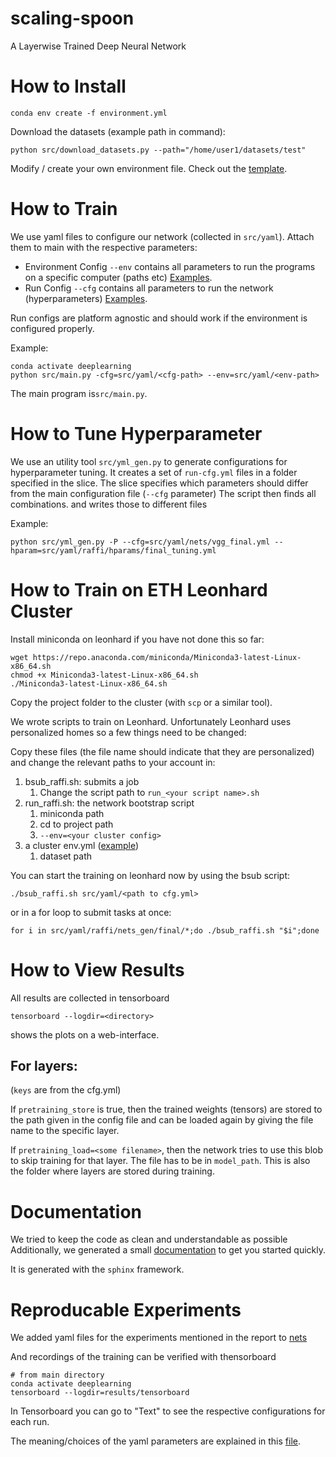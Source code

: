 # scaling-spoon
A Layerwise Trained Deep Neural Network

# How to Install

```
conda env create -f environment.yml
```

Download the datasets (example path in command):
```
python src/download_datasets.py --path="/home/user1/datasets/test"
```

Modify / create your own environment file. Check out the [template](src/yaml/env/env_template.yml).




# How to Train
We use yaml files to configure our network (collected in `src/yaml`). Attach them to main with the respective parameters:

  - Environment Config `--env` contains all parameters to run the programs on a specific computer (paths etc) [Examples](src/yaml/env).
  - Run Config `--cfg` contains all parameters to run the network (hyperparameters) [Examples](results/nets).

Run configs are platform agnostic and should work if the environment is configured properly.

Example:
```
conda activate deeplearning
python src/main.py -cfg=src/yaml/<cfg-path> --env=src/yaml/<env-path>
```

The main program is`src/main.py`.

# How to Tune Hyperparameter
We use an utility tool `src/yml_gen.py` to generate configurations for hyperparameter tuning.
It creates a set of `run-cfg.yml` files in a folder specified in the slice.
The slice specifies which parameters should differ from the main configuration file (`--cfg` parameter)
The script then finds all combinations. and writes those to different files

Example: 
```
python src/yml_gen.py -P --cfg=src/yaml/nets/vgg_final.yml --hparam=src/yaml/raffi/hparams/final_tuning.yml
```

# How to Train on ETH Leonhard Cluster
Install miniconda on leonhard if you have not done this so far:
```
wget https://repo.anaconda.com/miniconda/Miniconda3-latest-Linux-x86_64.sh
chmod +x Miniconda3-latest-Linux-x86_64.sh
./Miniconda3-latest-Linux-x86_64.sh
```

Copy the project folder to the cluster (with `scp` or a similar tool).

We wrote scripts to train on Leonhard. Unfortunately Leonhard uses personalized homes so a few things need to be changed:

Copy these files (the file name should indicate that they are personalized) and change the relevant paths to your account in:
1. bsub_raffi.sh: submits a job
   1. Change the script path to `run_<your script name>.sh`
2. run_raffi.sh: the network bootstrap script
   1. miniconda path
   2. cd to project path
   3. `--env=<your cluster config>`
3. a cluster env.yml ([example](src/yaml/raffi/env/env_cluster_raffi.yml))
   1. dataset path

You can start the training on leonhard now by using the bsub script:

```
./bsub_raffi.sh src/yaml/<path to cfg.yml>

```

or in a for loop to submit tasks at once:

```
for i in src/yaml/raffi/nets_gen/final/*;do ./bsub_raffi.sh "$i";done
```

# How to View Results
All results are collected in tensorboard

```
tensorboard --logdir=<directory>
```

shows the plots on a web-interface.

## For layers:
(`keys` are from the cfg.yml)

If `pretraining_store` is true, then the trained weights (tensors) are stored to the path 
given in the config file and can be loaded again by giving the file name to the specific layer.

If `pretraining_load=<some filename>`, then the network tries to use this blob to skip training for that layer.
The file has to be in `model_path`. This is also the folder where layers are stored during training.

# Documentation
We tried to keep the code as clean and understandable as possible
Additionally, we generated a small [documentation](scaling_spoon.pdf) to get you started quickly.

It is generated with the `sphinx` framework.

# Reproducable Experiments
We added yaml files for the experiments mentioned in the report to [nets](results/nets)

And recordings of the training can be verified with thensorboard

```
# from main directory
conda activate deeplearning
tensorboard --logdir=results/tensorboard
```

In Tensorboard you can go to "Text" to see the respective configurations for each run.

The meaning/choices of the yaml parameters are explained in this [file](results/params_explained.yml).